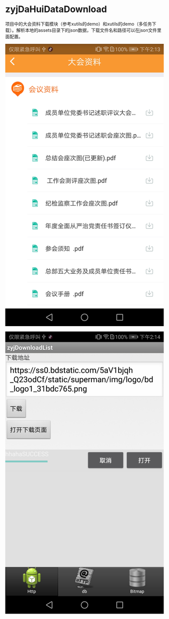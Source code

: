 # zyjDaHuiDataDownload
项目中的大会资料下载模块（参考xutils的demo）和xutils的demo（多任务下载）。解析本地的assets目录下的json数据，下载文件名和路径可以在json文件里面配置。

![github](https://github.com/yueyue10/AndroidProjects/blob/master/zyjDaHuiDataDownload/doc/Screenshot_20191127-141349.jpg?raw=true)

![github](https://github.com/yueyue10/AndroidProjects/blob/master/zyjDaHuiDataDownload/doc/Screenshot_20191127-141400.jpg?raw=true)

